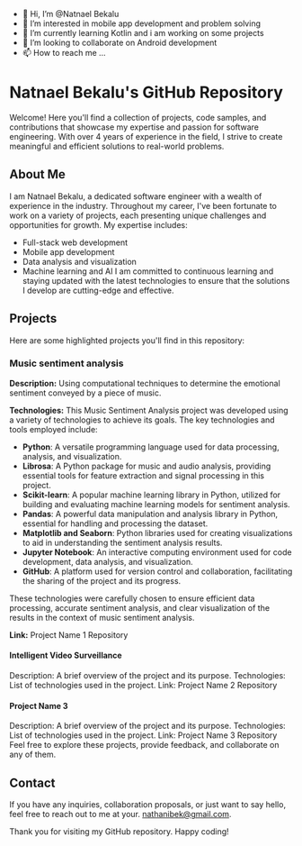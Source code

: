 - 👋 Hi, I’m @Natnael Bekalu
- 👀 I’m interested in mobile app development and problem solving
- 🌱 I’m currently learning Kotlin and i am working on some projects
- 💞️ I’m looking to collaborate on Android development
- 📫 How to reach me ... 


<!---
NateBeka/NateBeka is a ✨ special ✨ repository because its `README.md` (this file) appears on your GitHub profile.
You can click the Preview link to take a look at your changes.
--->


# Natnael Bekalu's GitHub Repository
Welcome! Here you'll find a collection of projects, code samples, and contributions that showcase my expertise and passion for software engineering. With over 4 years of experience in the field, I strive to create meaningful and efficient solutions to real-world problems.

## About Me
I am Natnael Bekalu, a dedicated software engineer with a wealth of experience in the industry. Throughout my career, I've been fortunate to work on a variety of projects, each presenting unique challenges and opportunities for growth. My expertise includes:

- Full-stack web development
- Mobile app development
- Data analysis and visualization
- Machine learning and AI
I am committed to continuous learning and staying updated with the latest technologies to ensure that the solutions I develop are cutting-edge and effective.

## Projects
Here are some highlighted projects you'll find in this repository:

### Music sentiment analysis

**Description:** Using computational techniques to determine the emotional sentiment
conveyed by a piece of music.

**Technologies:** This Music Sentiment Analysis project was developed using a variety of technologies to achieve its goals. The key technologies and tools employed include:

- **Python**: A versatile programming language used for data processing, analysis, and visualization.
- **Librosa**: A Python package for music and audio analysis, providing essential tools for feature extraction and signal processing in this project.
- **Scikit-learn**: A popular machine learning library in Python, utilized for building and evaluating machine learning models for sentiment analysis.
- **Pandas**: A powerful data manipulation and analysis library in Python, essential for handling and processing the dataset.
- **Matplotlib and Seaborn**: Python libraries used for creating visualizations to aid in understanding the sentiment analysis results.
- **Jupyter Notebook**: An interactive computing environment used for code development, data analysis, and visualization.
- **GitHub**: A platform used for version control and collaboration, facilitating the sharing of the project and its progress.

These technologies were carefully chosen to ensure efficient data processing, accurate sentiment analysis, and clear visualization of the results in the context of music sentiment analysis.

**Link:** Project Name 1 Repository

#### Intelligent Video Surveillance

Description: A brief overview of the project and its purpose.
Technologies: List of technologies used in the project.
Link: Project Name 2 Repository
#### Project Name 3

Description: A brief overview of the project and its purpose.
Technologies: List of technologies used in the project.
Link: Project Name 3 Repository
Feel free to explore these projects, provide feedback, and collaborate on any of them.

## Contact
If you have any inquiries, collaboration proposals, or just want to say hello, feel free to reach out to me at your. nathanibek@gmail.com.

Thank you for visiting my GitHub repository. Happy coding!
